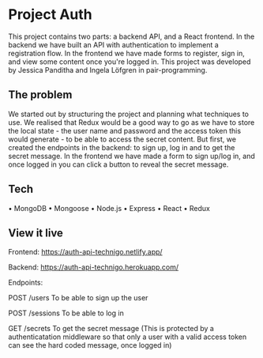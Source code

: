 # Project Auth

This project contains two parts: a backend API, and a React frontend. In the backend we have built an API with authentication to implement a registration flow. In the frontend we have made forms to register, sign in, and view some content once you're logged in.
This project was developed by Jessica Panditha and Ingela Löfgren in pair-programming.

## The problem

We started out by structuring the project and planning what techniques to use. We realised that Redux would be a good way to go as we have to store the local state - the user name and password and the access token this would generate - to be able to access the secret content.
But first, we created the endpoints in the backend: to sign up, log in and to get the secret message.
In the frontend we have made a form to sign up/log in, and once logged in you can click a button to reveal the secret message.

## Tech

• MongoDB
• Mongoose
• Node.js
• Express
• React
• Redux

## View it live

Frontend:
https://auth-api-technigo.netlify.app/

Backend:
https://auth-api-technigo.herokuapp.com/

Endpoints:

POST /users
To be able to sign up the user

POST /sessions
To be able to log in

GET /secrets
To get the secret message (This is protected by a authenticatation middleware so that only a user with a valid access token can see the hard coded message, once logged in)
